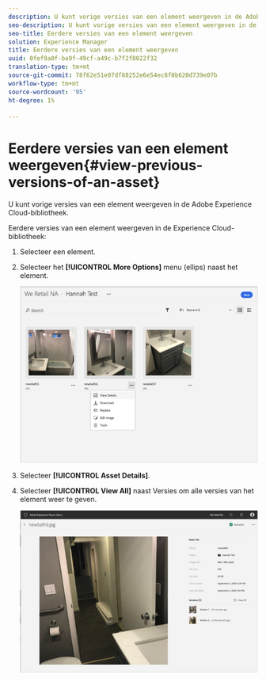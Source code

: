 ```yaml
---
description: U kunt vorige versies van een element weergeven in de Adobe Experience Cloud-bibliotheek.
seo-description: U kunt vorige versies van een element weergeven in de Adobe Experience Cloud-bibliotheek.
seo-title: Eerdere versies van een element weergeven
solution: Experience Manager
title: Eerdere versies van een element weergeven
uuid: 0fef9a0f-ba9f-49cf-a49c-b7f2f8022f32
translation-type: tm+mt
source-git-commit: 78f62e51e07df88252e6e54ec8f0b620d739e07b
workflow-type: tm+mt
source-wordcount: '95'
ht-degree: 1%

---
```



# Eerdere versies van een element weergeven{#view-previous-versions-of-an-asset}

U kunt vorige versies van een element weergeven in de Adobe Experience Cloud-bibliotheek.

Eerdere versies van een element weergeven in de Experience Cloud-bibliotheek:

1. Selecteer een element.
1. Selecteer het **[!UICONTROL More Options]** menu (ellips) naast het element.

   ![](assets/library_asset_options.png)

1. Selecteer **[!UICONTROL Asset Details]**.
1. Selecteer **[!UICONTROL View All]** naast Versies om alle versies van het element weer te geven.

   ![](assets/library_details_versions.png)

